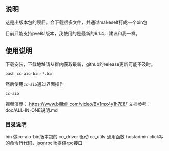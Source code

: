 ## 说明
这是出版本包的项目。会下载很多文件，并通过makeself打成一个bin包

目前只能支持pve8.1版本，我使用的是最新的8.1.4，建议和我一样。

## 使用说明
下载安装，下载地址请从群内获取最新，github的release更新可能不及时。
```shell
bash cc-aio-bin-*.bin
```

然后使用`cc-aio`通过界面操作
```shell
cc-aio
```

视频演示： https://www.bilibili.com/video/BV1mx4y1h7E8/
文档参考： doc/ALL-IN-ONE说明.md


### 目录说明
bin 做cc-aio-bin版本包的
cc_driver 驱动
cc_utils 通用函数
hostadmin click写的命令行代码，jsonrpclib提供rpc接口

